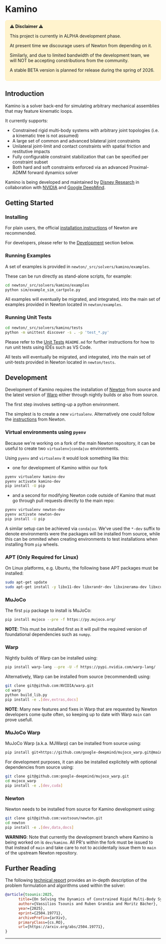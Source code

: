 # Kamino

<div style="background-color:#fff3cd; border:1px solid #ffecb5; padding:0.75em 1em; border-radius:6px;">
<strong>⚠️ Disclaimer ⚠️ </strong>

This project is currently in ALPHA development phase.

At present time we discourage users of Newton from depending on it.

Similarly, and due to limited bandwidth of the development team, we will NOT be accepting constributions from the community.

A stable BETA version is planned for release during the spring of 2026.
</div>

## Introduction

Kamino is a solver back-end for simulating arbitrary mechanical assemblies that may feature kinematic loops.

It currently supports:
- Constrained rigid multi-body systems with arbitrary joint topologies (i.e. a kinematic tree is not assumed)
- A large set of common and advanced bilateral joint constraints
- Unilateral joint-limit and contact constraints with spatial friction and restitutive impacts
- Fully configurable constraint stabilization that can be specified per constraint subset
- Both hard and soft constraints enforced via an advanced Proximal-ADMM forward dynamics solver

Kamino is being developed and maintained by [Disney Research](https://www.disneyresearch.com/) in collaboration with [NVIDIA](https://www.nvidia.com/) and [Google DeepMind](https://deepmind.google/).


## Getting Started

### Installing

For plain users, the official [installation instructions](https://newton-physics.github.io/newton/guide/installation.html) of Newton are recommended.

For developers, please refer to the [Development](#development) section below.


### Running Examples

A set of examples is provided in `newton/_src/solvers/kamino/examples`.

These can be run directly as stand-alone scripts, for example:
```bash
cd newton/_src/solvers/kamino/examples
python sim/example_sim_cartpole.py
```

All examples will eventually be migrated, and integrated, into the main set of examples provided in Newton located in `newton/examples`.


### Running Unit Tests

```bash
cd newton/_src/solvers/kamino/tests
python -m unittest discover -s . -p 'test_*.py'
```

Please refer to the [Unit Tests](./tests/README.md) `README.md` for further instructions for how to run unit tests using IDEs such as VS Code.

All tests will eventually be migrated, and integrated, into the main set of unit-tests provided in Newton located in `newton/tests`.

## Development

Development of Kamino requires the installation of [Newton](https://github.com/newton-physics/newton) from source and the latest version of [Warp](https://github.com/NVIDIA/warp) either through nightly builds or also from source.

The first step involves setting-up a python environment.

The simplest is to create a new `virtualenv`. Alternatively one could
follow the [instructions](https://newton-physics.github.io/newton/guide/installation.html) from Newton.

### Virtual environments using `pyenv`
Because we're working on a fork of the main Newton repository, it can be useful to create two `virtualenv|conda|uv` environments.

Using `pyenv` and `virtualenv` it would look something like this:
- one for development of Kamino within our fork
```bash
pyenv virtualenv kamino-dev
pyenv activate kamino-dev
pip install -U pip
```
- and a second for modifying Newton code outside of Kamino that must go through pull requests directly to the main repo:
```bash
pyenv virtualenv newton-dev
pyenv activate newton-dev
pip install -U pip
```

A similar setup can be achieved via `conda|uv`. We've used the `*-dev` suffix to denote environments were the packages will be installed from source, while this can be ommited when creating environments to test installations when installing from `pip` wheels.


### APT (Only Required for Linux)
On Linux platforms, e.g. Ubuntu, the following base APT packages must be installed:
```bash
sudo apt-get update
sudo apt-get install -y libx11-dev libxrandr-dev libxinerama-dev libxcursor-dev libxi-dev libgl1-mesa-dev
```

### MuJoCo
The first `pip` package to install is MuJoCo:
```bash
pip install mujoco --pre -f https://py.mujoco.org/
```

**NOTE**:
This must be installed first as it will pull the required version of foundational dependencies such as `numpy`.


### Warp
Nightly builds of Warp can be installed using:
```bash
pip install warp-lang --pre -U -f https://pypi.nvidia.com/warp-lang/
```

Alternatively, Warp can be installed from source (recommended) using:
```bash
git clone git@github.com:NVIDIA/warp.git
cd warp
python build_lib.py
pip install -e .[dev,extras,docs]
```

**NOTE**:
Many new features and fixes in Warp that are requested by Newton developers come quite often, so keeping up to date with Warp `main` can prove usefull.


### MuJoCo Warp
MuJoCo Warp (a.k.a. MJWarp) can be installed from source using:
```bash
pip install git+https://github.com/google-deepmind/mujoco_warp.git@main
```

For development purposes, it can also be installed explicitely with optional dependencies from source using:
```bash
git clone git@github.com:google-deepmind/mujoco_warp.git
cd mujoco_warp
pip install -e .[dev,cuda]
```


### Newton
Newton needs to be installed from source for Kamino development using:
```bash
git clone git@github.com:vastsoun/newton.git
cd newton
pip install -e .[dev,data,docs]
```

**WARNING**:
Note that currently the development branch where Kamino is being worked on is `dev/kamino`. All PR's within the fork must be issued to that instead of `main` and take care to not to accidentally issue them to `main` of the upstream Newton repository.

## Further Reading

The following [technical report](https://arxiv.org/abs/2504.19771) provides an in-depth description of the problem formulation and algorithms used within the solver:
```bibtex
@article{tsounis:2025,
      title={On Solving the Dynamics of Constrained Rigid Multi-Body Systems with Kinematic Loops},
      author={Vassilios Tsounis and Ruben Grandia and Moritz Bächer},
      year={2025},
      eprint={2504.19771},
      archivePrefix={arXiv},
      primaryClass={cs.RO},
      url={https://arxiv.org/abs/2504.19771},
}
```

----